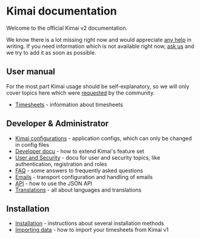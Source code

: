 # Kimai documentation

Welcome to the official Kimai v2 documentation. 

We know there is a lot missing right now and would appreciate [any help](https://github.com/kevinpapst/kimai2/pulls) in writing. 
If you need information which is not available right now, [ask us](https://github.com/kevinpapst/kimai2/issues) and we 
try to add it as soon as possible. 

## User manual

For the most part Kimai usage should be self-explanatory, so we will only cover topics here which were 
[requested](https://github.com/kevinpapst/kimai2/issues) by the community.

- [Timesheets](timesheet.md) - information about timesheets  

## Developer & Administrator

- [Kimai configurations](configurations.md) - application configs, which can only be changed in config files 
- [Developer docu](developers.md) - how to extend Kimai's feature set  
- [User and Security](users.md) - docu for user and security topics, like authentication, registration and roles  
- [FAQ](faq.md) - some answers to frequently asked questions 
- [Emails](emails.md) - transport configuration and handling of emails 
- [API](developers_api.md) - how to use the JSON API 
- [Translations](translations.md) - all about languages and translations

## Installation
 
- [Installation](installation.md) - instructions about several installation methods
- [Importing data](migration_v1.md) - how to import your timesheets from Kimai v1
